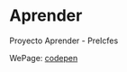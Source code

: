 # Aprender
Proyecto Aprender  - PreIcfes


WePage: [codepen](https://codepen.io/saguileran/pen/xxXbLrp)
